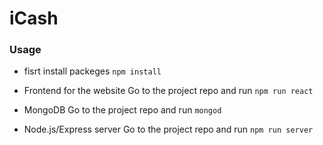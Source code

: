 # iCash

 ### Usage
  * fisrt install packeges `npm install`
  
  * Frontend for the website
    Go to the project repo and run `npm run react`

  * MongoDB
    Go to the project repo and run `mongod`

  * Node.js/Express server
    Go to the project repo and run `npm run server`